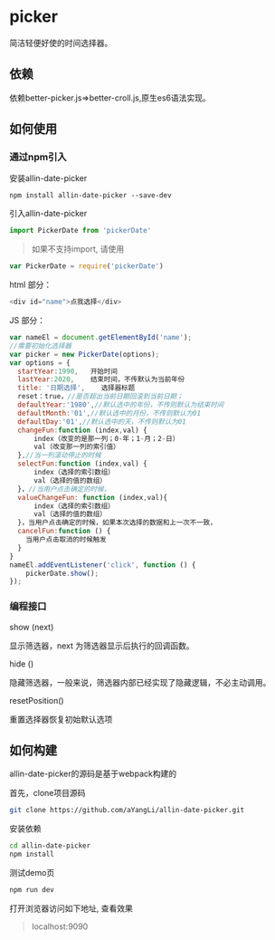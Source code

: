 # picker


简洁轻便好使的时间选择器。


## 依赖
依赖better-picker.js=>better-croll.js,原生es6语法实现。

## 如何使用

### 通过npm引入 ###

安装allin-date-picker

```shell
npm install allin-date-picker --save-dev
```
引入allin-date-picker

```javascript
import PickerDate from 'pickerDate'
```

>如果不支持import, 请使用

```javascript
var PickerDate = require('pickerDate')
```

html 部分：

```javascript
<div id="name">点我选择</div>
```

JS 部分：
```javascript
var nameEl = document.getElementById('name');
//需要初始化选择器
var picker = new PickerDate(options);
var options = {
  startYear:1990,   开始时间
  lastYear:2020,    结束时间，不传默认为当前年份
  title: '日期选择',    选择器标题
  reset：true，//是否超出当前日期回滚到当前日期；
  defaultYear:'1980',//默认选中的年份，不传则默认为结束时间
  defaultMonth:'01',//默认选中的月份，不传则默认为01
  defaultDay:'01',//默认选中的天，不传则默认为01
  changeFun:function (index,val) {
      index（改变的是那一列；0-年；1-月；2-日）
      val（改变那一列的索引值）
  },//当一列滚动停止的时候
  selectFun:function (index,val) {
      index（选择的索引数组）
      val（选择的值的数组）
  }，//当用户点击确定的时候，
  valueChangeFun: function (index,val){
      index（选择的索引数组）
      val（选择的值的数组）
  }，当用户点击确定的时候，如果本次选择的数据和上一次不一致，
  cancelFun:function () {
    当用户点击取消的时候触发
  }
}
nameEl.addEventListener('click', function () {
	pickerDate.show();
});
```

### 编程接口
show (next)

显示筛选器，next 为筛选器显示后执行的回调函数。

hide ()

隐藏筛选器，一般来说，筛选器内部已经实现了隐藏逻辑，不必主动调用。

resetPosition()

重置选择器恢复初始默认选项

## 如何构建
allin-date-picker的源码是基于webpack构建的

首先，clone项目源码
```bash
git clone https://github.com/aYangLi/allin-date-picker.git
```

安装依赖
```bash
cd allin-date-picker
npm install
```
测试demo页

```bash
npm run dev
```
打开浏览器访问如下地址, 查看效果

> localhost:9090
